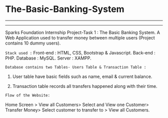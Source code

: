 # The-Basic-Banking-System
---
---

Sparks Foundation Internship Project-Task 1 : The Basic Banking System.
A Web Application used to transfer money between multiple users (Project contains 10 dummy users).

`Stack used :` Front-end : HTML, CSS, Bootstrap & Javascript. Back-end : PHP. Database : MySQL. Server : XAMPP.

`Database contains two Tables- Users Table & Transaction Table :`

1. User table have basic fields such as name, email & current balance.

2. Transaction table records all transfers happened along with their time.

`Flow of the Website:`

Home Screen > View all Customers> Select and View one Customer> Transfer Money> Select customer to transfer to > View all Customers.
